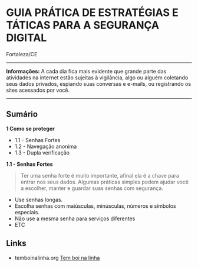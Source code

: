 # GUIA PRÁTICA DE ESTRATÉGIAS E TÁTICAS PARA A SEGURANÇA DIGITAL
Fortaleza/CE

---



**Informações:** 
A cada dia fica mais evidente que grande parte das atividades na internet estão sujeitas à vigilância, algo ou alguém coletando seus dados privados, espiando suas conversas e e-mails, ou registrando os sites acessados por você. 


---



## Sumário

**1 Como se proteger**
* 1.1 - Senhas Fortes
* 1.2 - Navegação anonima
* 1.3 - Dupla verificação

**1.1 - Senhas Fortes**
>  Ter uma senha forte é muito importante, afinal ela é a chave para entrar nos seus dados. Algumas práticas simples podem ajudar você a escolher, manter e guardar suas senhas com segurança.
* Use senhas longas.
* Escolha senhas com maiúsculas, minúsculas, números e símbolos especiais.
* Não use a mesma senha para serviços diferentes
* ETC



## Links

* temboinalinha.org
[Tem boi na linha](http://temboinalinha.org)

